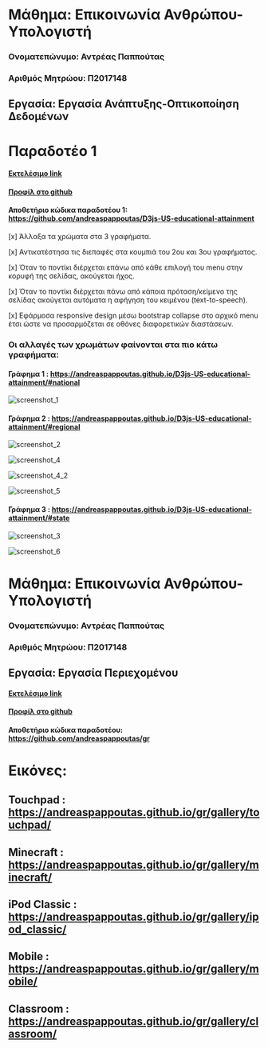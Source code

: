 # Μάθημα: Επικοινωνία Ανθρώπου-Υπολογιστή

### Ονοματεπώνυμο: Αντρέας Παππούτας
### Αριθμός Μητρώου: Π2017148

## Εργασία: Εργασία Ανάπτυξης-Οπτικοποίηση Δεδομένων

# Παραδοτέο 1 

#### [Εκτελέσιμο link](https://andreaspappoutas.github.io/D3js-US-educational-attainment/ '[Εκτελέσιμο link')
#### [Προφίλ στο github](https://github.com/andreaspappoutas 'Προφίλ στο github')

#### Αποθετήριο κώδικα παραδοτέου 1: https://github.com/andreaspappoutas/D3js-US-educational-attainment

[x] Άλλαξα τα χρώματα στα 3 γραφήματα.

[x] Αντικατέστησα τις διεπαφές στα κουμπιά του 2ου και 3ου γραφήματος.

[x] Όταν το ποντίκι διέρχεται επάνω από κάθε επιλογή του menu στην κορυφή της σελίδας, ακούγεται ήχος.

[x] Όταν το ποντίκι διέρχεται πάνω από κάποια πρόταση/κείμενο της σελίδας ακούγεται αυτόματα η αφήγηση του κειμένου (text-to-speech).

[x] Εφάρμοσα responsive design μέσω bootstrap collapse στο αρχικό menu έτσι ώστε να προσαρμόζεται σε οθόνες διαφορετικών διαστάσεων.

### Οι αλλαγές των χρωμάτων φαίνονται στα πιο κάτω γραφήματα:
#### Γράφημα 1 : https://andreaspappoutas.github.io/D3js-US-educational-attainment/#national
![screenshot_1](https://user-images.githubusercontent.com/44147982/48098717-2dcf6000-e226-11e8-8b0a-7a439dace372.png)


#### Γράφημα 2 : https://andreaspappoutas.github.io/D3js-US-educational-attainment/#regional

![screenshot_2](https://user-images.githubusercontent.com/44147982/48098734-3758c800-e226-11e8-84c1-cfd624266ece.png)


![screenshot_4](https://user-images.githubusercontent.com/44147982/48099292-cadec880-e227-11e8-890b-7b7f74acc73d.png)

![screenshot_4_2](https://user-images.githubusercontent.com/44147982/48099296-cd412280-e227-11e8-8e8d-4db7201e2032.png)

![screenshot_5](https://user-images.githubusercontent.com/44147982/48099298-cf0ae600-e227-11e8-8aeb-e5cc43cdd5ca.png)

#### Γράφημα 3 : https://andreaspappoutas.github.io/D3js-US-educational-attainment/#state
![screenshot_3](https://user-images.githubusercontent.com/44147982/48098749-40499980-e226-11e8-9c93-449825148590.png)


![screenshot_6](https://user-images.githubusercontent.com/44147982/48099301-d0d4a980-e227-11e8-8186-7356a7098bf6.png)


# Μάθημα: Επικοινωνία Ανθρώπου-Υπολογιστή

### Ονοματεπώνυμο: Αντρέας Παππούτας
### Αριθμός Μητρώου: Π2017148

## Εργασία: Εργασία Περιεχομένου


#### [Εκτελέσιμο link](https://andreaspappoutas.github.io/gr/ '[Εκτελέσιμο link')
#### [Προφίλ στο github](https://github.com/andreaspappoutas 'Προφίλ στο github')

#### Αποθετήριο κώδικα παραδοτέου: https://github.com/andreaspappoutas/gr

# Εικόνες:
## Touchpad : https://andreaspappoutas.github.io/gr/gallery/touchpad/
## Minecraft : https://andreaspappoutas.github.io/gr/gallery/minecraft/
## iPod Classic : https://andreaspappoutas.github.io/gr/gallery/ipod_classic/
## Mobile : https://andreaspappoutas.github.io/gr/gallery/mobile/
## Classroom : https://andreaspappoutas.github.io/gr/gallery/classroom/


